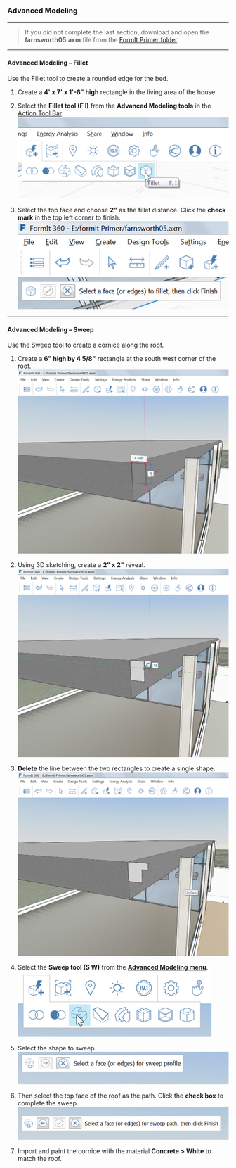 ### Advanced Modeling
---

> If you did not complete the last section, download and open the **farnsworth05.axm** file from the [FormIt Primer folder](https://autodesk.app.box.com/s/thavswirrbflit27rbqzl26ljj7fu1uv/1/9025446442).


---

#### Advanced Modeling – Fillet

Use the Fillet tool to create a rounded edge for the bed.

1. Create a **4' x 7' x 1'-6" high** rectangle in the living area of the house.

2. Select the **Fillet tool (F I)** from the **Advanced Modeling tools** in the [Action Tool Bar](../formit-introduction/tool-bars.md).
![](./images/f7e388e3-4ad0-4fef-a701-0d3176adc2c5.png)

3. Select the top face and choose **2"** as the fillet distance. Click the **check mark** in the top left corner to finish. <br>
![](./images/e8badff2-acd9-4393-af5f-adae2424ad47.png)
---

#### Advanced Modeling – Sweep

Use the Sweep tool to create a cornice along the roof.

1. Create a **6" high by 4 5/8"** rectangle at the south west corner of the roof. ![](./images/a7297208-cefe-42e7-95ca-1e8ea122ac38.png)

2. Using 3D sketching, create a **2" x 2"** reveal. ![](./images/5e1ad684-a3db-4c30-882c-6fdd9a1b9f54.png)

3. **Delete** the line between the two rectangles to create a single shape. ![](./images/e14f62ce-1872-4d4a-9dcf-031086cc07e2.png)

4. Select the **Sweep tool (S W)** from the [**Advanced Modeling menu**](../formit-introduction/tool-bars.md). ![](./images/8a17017b-b824-48ac-ba24-064a24e7a6ad.png)

5. Select the shape to sweep. 
![](./images/7b23a551-3ad6-4068-aca9-e2c0b4f1da27.png)

6. Then select the top face of the roof as the path. Click the **check box** to complete the sweep. ![](./images/df9fc338-15c0-4953-9ec1-c977117efc4d.png)

7. Import and paint the cornice with the material **Concrete &gt; White** to match the roof.